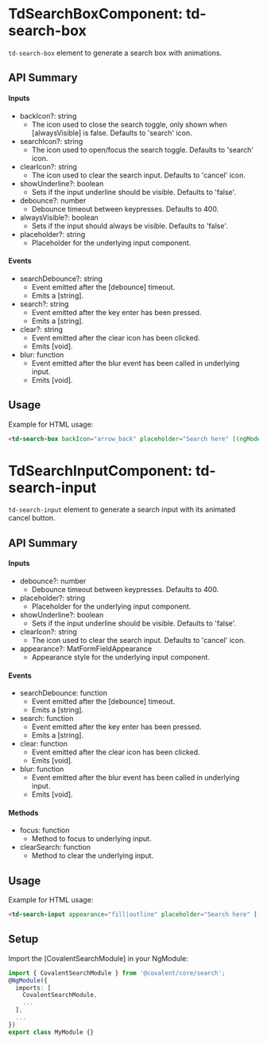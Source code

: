 # TdSearchBoxComponent: td-search-box

`td-search-box` element to generate a search box with animations.

## API Summary

#### Inputs

- backIcon?: string
  - The icon used to close the search toggle, only shown when [alwaysVisible] is false. Defaults to 'search' icon.
- searchIcon?: string
  - The icon used to open/focus the search toggle. Defaults to 'search' icon.
- clearIcon?: string
  - The icon used to clear the search input. Defaults to 'cancel' icon.
- showUnderline?: boolean
  - Sets if the input underline should be visible. Defaults to 'false'.
- debounce?: number
  - Debounce timeout between keypresses. Defaults to 400.
- alwaysVisible?: boolean
  - Sets if the input should always be visible. Defaults to 'false'.
- placeholder?: string
  - Placeholder for the underlying input component.

#### Events

- searchDebounce?: string
  - Event emitted after the [debounce] timeout.
  - Emits a [string].
- search?: string
  - Event emitted after the key enter has been pressed.
  - Emits a [string].
- clear?: string
  - Event emitted after the clear icon has been clicked.
  - Emits [void].
- blur: function
  - Event emitted after the blur event has been called in underlying input.
  - Emits [void].

## Usage

Example for HTML usage:

```html
<td-search-box backIcon="arrow_back" placeholder="Search here" [(ngModel)]="searchInputTerm" [showUnderline]="false|true" [debounce]="500" [alwaysVisible]="false|true" (searchDebounce)="searchInputTerm = $event" (searchChange)="searchInputTerm = $event" (clear)="searchInputTerm = ''" (blur)="onBlurEvent()"> </td-search-box>
```

# TdSearchInputComponent: td-search-input

`td-search-input` element to generate a search input with its animated cancel button.

## API Summary

#### Inputs

- debounce?: number
  - Debounce timeout between keypresses. Defaults to 400.
- placeholder?: string
  - Placeholder for the underlying input component.
- showUnderline?: boolean
  - Sets if the input underline should be visible. Defaults to 'false'.
- clearIcon?: string
  - The icon used to clear the search input. Defaults to 'cancel' icon.
- appearance?: MatFormFieldAppearance
  - Appearance style for the underlying input component.

#### Events

- searchDebounce: function
  - Event emitted after the [debounce] timeout.
  - Emits a [string].
- search: function
  - Event emitted after the key enter has been pressed.
  - Emits a [string].
- clear: function
  - Event emitted after the clear icon has been clicked.
  - Emits [void].
- blur: function
  - Event emitted after the blur event has been called in underlying input.
  - Emits [void].

#### Methods

- focus: function
  - Method to focus to underlying input.
- clearSearch: function
  - Method to clear the underlying input.

## Usage

Example for HTML usage:

```html
<td-search-input appearance="fill|outline" placeholder="Search here" [(ngModel)]="searchInputTerm" [showUnderline]="false|true" [debounce]="500" (searchDebounce)="searchInputTerm = $event" (searchChange)="searchInputTerm = $event" (clear)="searchInputTerm = ''"> </td-search-input>
```

## Setup

Import the [CovalentSearchModule] in your NgModule:

```typescript
import { CovalentSearchModule } from '@covalent/core/search';
@NgModule({
  imports: [
    CovalentSearchModule,
    ...
  ],
  ...
})
export class MyModule {}
```
